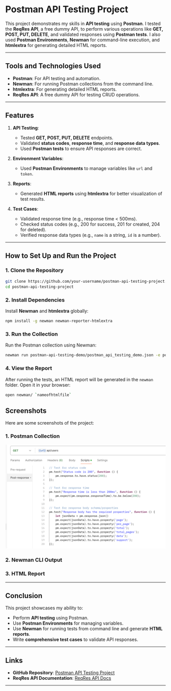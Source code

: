 # Postman API Testing Project

This project demonstrates my skills in **API testing** using **Postman**. I tested the **ReqRes API**, a free dummy API, to perform various operations like **GET, POST, PUT, DELETE**, and validated responses using **Postman tests**. I also used **Postman Environments**, **Newman** for command-line execution, and **htmlextra** for generating detailed HTML reports.

---

## **Tools and Technologies Used**
- **Postman**: For API testing and automation.
- **Newman**: For running Postman collections from the command line.
- **htmlextra**: For generating detailed HTML reports.
- **ReqRes API**: A free dummy API for testing CRUD operations.

---

## **Features**
1. **API Testing**:
   - Tested **GET, POST, PUT, DELETE** endpoints.
   - Validated **status codes**, **response time**, and **response data types**.
   - Used **Postman tests** to ensure API responses are correct.

2. **Environment Variables**:
   - Used **Postman Environments** to manage variables like `url` and `token`.

3. **Reports**:
   - Generated **HTML reports** using **htmlextra** for better visualization of test results.

4. **Test Cases**:
   - Validated response time (e.g., response time < 500ms).
   - Checked status codes (e.g., 200 for success, 201 for created, 204 for deleted).
   - Verified response data types (e.g., `name` is a string, `id` is a number).

---

## **How to Set Up and Run the Project**

### **1. Clone the Repository**
```bash
git clone https://github.com/your-username/postman-api-testing-project.git
cd postman-api-testing-project
```

### **2. Install Dependencies**
Install **Newman** and **htmlextra** globally:
```bash
npm install -g newman newman-reporter-htmlextra
```

### **3. Run the Collection**
Run the Postman collection using Newman:
```bash
newman run postman-api-testing-demo/postman_api_testing_demo.json -e postman-api-testing-demo/postman_api_testing_env.json -r htmlextra
```

### **4. View the Report**
After running the tests, an HTML report will be generated in the `newman` folder. Open it in your browser:
```bash
open newman/ `nameofhtmlfile`
```

## **Screenshots**
Here are some screenshots of the project:

### **1. Postman Collection**
![Picture](postman_tests.png)

### **2. Newman CLI Output**


### **3. HTML Report**


---

## **Conclusion**
This project showcases my ability to:
- Perform **API testing** using Postman.
- Use **Postman Environments** for managing variables.
- Use **Newman** for running tests from command line and generate **HTML reports**.
- Write **comprehensive test cases** to validate API responses.

---

## **Links**
- **GitHub Repository**: [Postman API Testing Project](https://github.com/daniyalfarman/Postman-API-Testing-Demo)
- **ReqRes API Documentation**: [ReqRes API Docs](https://reqres.in/)

---